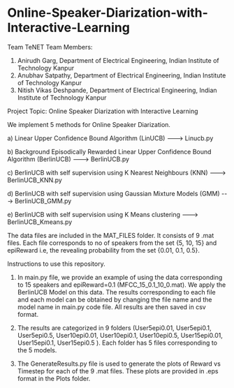 # Online-Speaker-Diarization-with-Interactive-Learning




Team TeNET
Team Members:
1) Anirudh Garg, Department of Electrical Engineering, Indian Institute of Technology Kanpur
2) Anubhav Satpathy, Department of Electrical Engineering, Indian Institute of Technology Kanpur
3) Nitish Vikas Deshpande, Department of Electrical Engineering, Indian Institute of Technology Kanpur


Project Topic: Online Speaker Diarization with Interactive Learning

We implement 5 methods for Online Speaker Diarization.

a) Linear Upper Confidence Bound Algorithm (LinUCB) ---> Linucb.py

b)  Background Episodically Rewarded Linear Upper Confidence Bound Algorithm (BerlinUCB) ---> BerlinUCB.py

c) BerlinUCB with self supervision using K Nearest Neighbours (KNN) ---> BerlinUCB_KNN.py

d) BerlinUCB with self supervision using Gaussian Mixture Models (GMM)  ---> BerlinUCB_GMM.py

e) BerlinUCB with self supervision using K Means clustering   --->  BerlinUCB_Kmeans.py


The data files are included in the MAT_FILES folder.  It consists of 9 .mat files. Each file corresponds to no of speakers from the set {5, 10, 15} and epiReward i.e, the revealing probability from the set {0.01, 0.1, 0.5}. 

Instructions to use this repository.

1) In main.py file, we provide an example of using the data corresponding to 15 speakers and epiReward=0.1  (MFCC_15_0.1_10_0.mat).  We apply the BerlinUCB Model on this data. The results corresponding to each file and each model can be obtained by changing the file name and the model name in main.py code file. All results are then saved in csv format.

2) The results are categorized in 9 folders (User5epi0.01, User5epi0.1, User5epi0.5, User10epi0.01, User10epi0.1, User10epi0.5, User15epi0.01, User15epi0.1, User15epi0.5 ).  Each folder has 5 files corresponding to the 5 models.  


3) The GenerateResults.py file is used to generate the plots of Reward vs Timestep for each of the 9 .mat files. These plots are provided in .eps format in the Plots folder.

